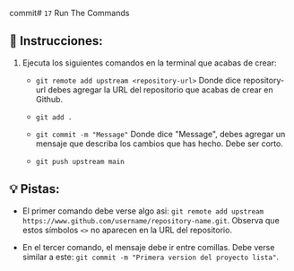 commit# `17` Run The Commands

## 📝 Instrucciones:

1. Ejecuta los siguientes comandos en la terminal que acabas de crear:

    + `git remote add upstream <repository-url>` Donde dice repository-url debes agregar la URL del repositorio que acabas de crear en Github.

    + `git add .`

    + `git commit -m "Message"` Donde dice "Message", debes agregar un mensaje que describa los cambios que has hecho. Debe ser corto.

    + `git push upstream main`

## 💡 Pistas:

+ El primer comando debe verse algo asi: `git remote add upstream https://www.github.com/username/repository-name.git`. Observa que estos símbolos `<>` no aparecen en la URL del repositorio.

+ En el tercer comando, el mensaje debe ir entre comillas. Debe verse similar a este: `git commit -m "Primera version del proyecto lista"`.